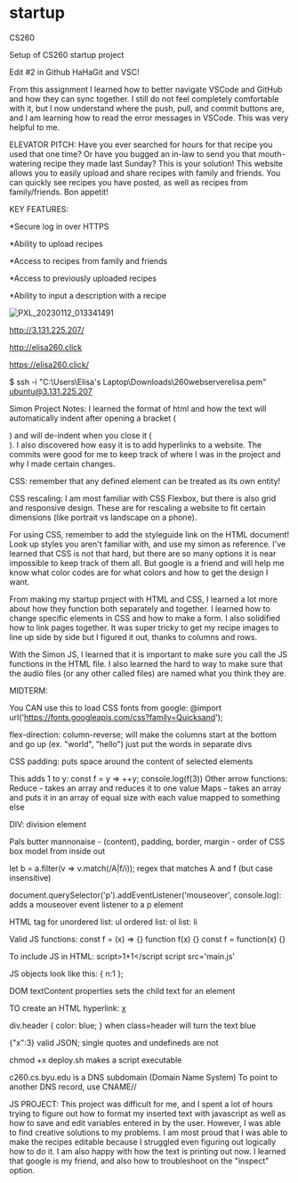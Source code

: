# startup
CS260

Setup of CS260 startup project

Edit #2 in Github
HaHaGit and VSC!

From this assignment I learned how to better navigate VSCode and GitHub and how they can sync together. I still do not feel completely comfortable with it, but I now understand where the push, pull, and commit buttons are, and I am learning how to read the error messages in VSCode. This was very helpful to me.

ELEVATOR PITCH:
Have you ever searched for hours for that recipe you used that one time? Or have you bugged an in-law to send you that mouth-watering recipe they made last Sunday? This is your solution! This website allows you to easily upload and share recipes with family and friends. You can quickly see recipes you have posted, as well as recipes from family/friends. Bon appetit!

KEY FEATURES:

*Secure log in over HTTPS

*Ability to upload recipes

*Access to recipes from family and friends

*Access to previously uploaded recipes

*Ability to input a description with a recipe

![PXL_20230112_013341491](https://user-images.githubusercontent.com/63275372/211954848-db69a756-1861-4300-b805-e7ba85010c45.jpg)

http://3.131.225.207/

http://elisa260.click

https://elisa260.click/

$ ssh -i "C:\Users\Elisa's Laptop\Downloads\260webserverelisa.pem" ubuntu@3.131.225.207

Simon Project Notes: I learned the format of html and how the text will automatically indent after opening a bracket (<main>) and will de-indent when you close it (</main>). I also discovered how easy it is to add hyperlinks to a website. The commits were good for me to keep track of where I was in the project and why I made certain changes.

CSS: remember that any defined element can be treated as its own entity!

CSS rescaling: I am most familiar with CSS Flexbox, but there is also grid and responsive design. These are for rescaling a website to fit certain dimensions (like portrait vs landscape on a phone).

For using CSS, remember to add the styleguide link on the HTML document! Look up styles you aren't familiar with, and use my simon as reference. I've learned that CSS is not that hard, but there are so many options it is near impossible to keep track of them all. But google is a friend and will help me know what color codes are for what colors and how to get the design I want.

From making my startup project with HTML and CSS, I learned a lot more about how they function both separately and together. I learned how to change specific elements in CSS and how to make a form. I also solidified how to link pages together. It was super tricky to get my recipe images to line up side by side but I figured it out, thanks to columns and rows.

With the Simon JS, I learned that it is important to make sure you call the JS functions in the HTML file. I also learned the hard to way to make sure that the audio files (or any other called files) are named what you think they are.

MIDTERM:

You CAN use this to load CSS fonts from google: @import url('https://fonts.googleapis.com/css?family=Quicksand');

flex-direction: column-reverse; will make the columns start at the bottom and go up (ex. "world", "hello") just put the words in separate divs

CSS padding: puts space around the content of selected elements

This adds 1 to y: const f = y => ++y; console.log(f(3))
Other arrow functions: Reduce - takes an array and reduces it to one value
Maps - takes an array and puts it in an array of equal size with each value mapped to something else

DIV: division element

Pals butter mannonaise - (content), padding, border, margin - order of CSS box model from inside out

let b = a.filter(v => v.match(/A|f/i)); regex that matches A and f (but case insensitive)

document.querySelector('p').addEventListener('mouseover', console.log): adds a mouseover event listener to a p element

HTML tag for unordered list: ul
ordered list: ol
list: li

Valid JS functions: const f = (x) => {}
function f(x) {}
const f = function(x) {}

To include JS in HTML:
script>1+1</script
script src='main.js'

JS objects look like this: { n:1 };

DOM textContent properties sets the child text for an element

TO create an HTML hyperlink: <a href='https://c.com'>x</a>

div.header { color: blue; } when class=header will turn the text blue

{"x":3} valid JSON; single quotes and undefineds are not

chmod +x deploy.sh makes a script executable

c260.cs.byu.edu is a DNS subdomain (Domain Name System)
To point to another DNS record, use CNAME//

JS PROJECT:
This project was difficult for me, and I spent a lot of hours trying to figure out how to format my inserted text with javascript as well as how to save and edit variables entered in by the user. However, I was able to find creative solutions to my problems. I am most proud that I was able to make the recipes editable because I struggled even figuring out logically how to do it. I am also happy with how the text is printing out now. I learned that google is my friend, and also how to troubleshoot on the "inspect" option.
